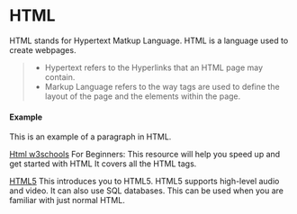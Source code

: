 # HTML

HTML stands for Hypertext Matkup Language. HTML is a language used to create webpages.

>

> - Hypertext refers to the Hyperlinks that an HTML page may contain.
> - Markup Language refers to the way tags are used to define the layout of the page and the elements within the page.

#### Example
>

<!doctype html>
<html>
<head>
<title>EDU students</title>
</head>
<body>
<p>This is an example of a paragraph in HTML.</p>
</body>
</html>

>

[Html w3schools](https://www.w3schools.com/html/)
For Beginners: This resource will help you speed up and get started with HTML It covers all the HTML tags.

[HTML5](https://www.geeksforgeeks.org/html5-introduction/)
This introduces you to HTML5. HTML5 supports high-level audio and video. It can also use SQL databases. This can be used when you are familiar with just normal HTML.